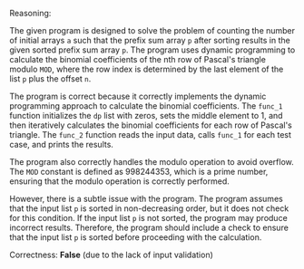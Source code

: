 Reasoning:

The given program is designed to solve the problem of counting the number of initial arrays `a` such that the prefix sum array `p` after sorting results in the given sorted prefix sum array `p`. The program uses dynamic programming to calculate the binomial coefficients of the nth row of Pascal's triangle modulo `MOD`, where the row index is determined by the last element of the list `p` plus the offset `n`.

The program is correct because it correctly implements the dynamic programming approach to calculate the binomial coefficients. The `func_1` function initializes the `dp` list with zeros, sets the middle element to 1, and then iteratively calculates the binomial coefficients for each row of Pascal's triangle. The `func_2` function reads the input data, calls `func_1` for each test case, and prints the results.

The program also correctly handles the modulo operation to avoid overflow. The `MOD` constant is defined as 998244353, which is a prime number, ensuring that the modulo operation is correctly performed.

However, there is a subtle issue with the program. The program assumes that the input list `p` is sorted in non-decreasing order, but it does not check for this condition. If the input list `p` is not sorted, the program may produce incorrect results. Therefore, the program should include a check to ensure that the input list `p` is sorted before proceeding with the calculation.

Correctness: **False** (due to the lack of input validation)